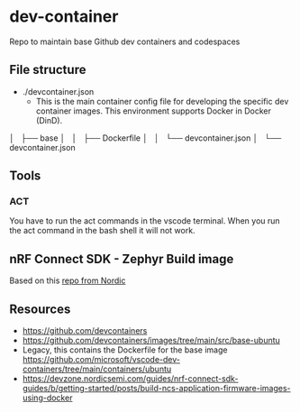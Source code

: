 # dev-container

Repo to maintain base Github dev containers and codespaces

## File structure

* ./devcontainer.json
  * This is the main container config file for developing the specific dev container images. This environment supports Docker in Docker (DinD).

│   ├── base
│   │   ├── Dockerfile
│   │   └── devcontainer.json
│   └── devcontainer.json

## Tools

### ACT

You have to run the act commands in the vscode terminal. When you run the act command in the bash shell it will not work.

## nRF Connect SDK - Zephyr Build image

Based on this [repo from Nordic](https://github.com/NordicPlayground/nrf-docker)

## Resources

* <https://github.com/devcontainers>
* <https://github.com/devcontainers/images/tree/main/src/base-ubuntu>
* Legacy, this contains the Dockerfile for the base image
   <https://github.com/microsoft/vscode-dev-containers/tree/main/containers/ubuntu>
* <https://devzone.nordicsemi.com/guides/nrf-connect-sdk-guides/b/getting-started/posts/build-ncs-application-firmware-images-using-docker>
